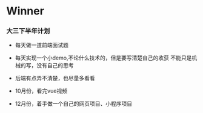 # Winner
### 大三下半年计划

* 每天做一道前端面试题
* 每天实现一个小demo,不论什么技术的，但是要写清楚自己的收获
  不能只是机械的写，没有自己的思考
* 后端有点弄不清楚，也尽量多看看

* 10月份，看完vue视频
* 12月份，着手做一个自己的网页项目、小程序项目


